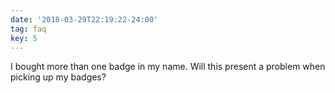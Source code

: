 ```yaml
---
date: '2018-03-29T22:19:22-24:00'
tag: faq
key: 5
---
```

I bought more than one badge in my name. Will this present a problem when picking up my badges?
